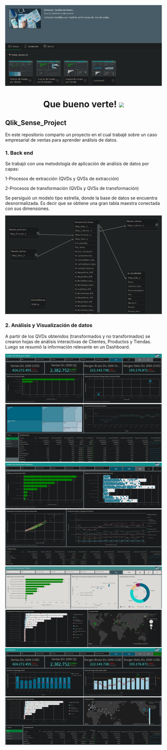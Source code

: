 <div id="header" align="center">
  <img src="https://github.com/Dlavec/Qlik_Sense_Project/blob/main/Images/Aplicacion_sheets.PNG"/>
  <h1 align="center">Que bueno verte!
  <img src="https://media.giphy.com/media/hvRJCLFzcasrR4ia7z/giphy.gif" width="30px"/>
  </h1>
</div>

## Qlik_Sense_Project
En este repositorio comparto un proyecto en el cual trabajé sobre un caso empresarial de ventas para aprender análisis de datos.

### 1. Back end

Se trabajó con una metodología de aplicación de análisis de datos por capas:

1-Procesos de extracción (QVDs y QVSs de extracción)

2-Procesos de transformación (QVDs y QVSs de transformación)

Se persiguió un modelo tipo estrella, donde la base de datos se encuentra desnormalizada.
Es decir que se obtiene una gran tabla maestra conectada con sus dimensiones.

<div id="header" align="center">
  <img src="https://github.com/Dlavec/Qlik_Sense_Project/blob/main/Images/Modelo_estrella.PNG"   width="800px"/>
  </div>

### 2. Análisis y Visualización de datos

A partir de los QVDs obtenidos (transformados y no transformados) se crearon hojas de análisis interactivas de Clientes, Productos y Tiendas.
Luego se resumió la información relevante en un Dashboard.

<div id="header" align="center">
  
  <img src="https://github.com/Dlavec/Qlik_Sense_Project/blob/main/Images/Analisis_clientes_a.PNG"/>
  
  <img src="https://github.com/Dlavec/Qlik_Sense_Project/blob/main/Images/Analisis_clientes_b.PNG"/>
  
  <img src="https://github.com/Dlavec/Qlik_Sense_Project/blob/main/Images/Analisis_Ventas_a.PNG"/>
  
  <img src="https://github.com/Dlavec/Qlik_Sense_Project/blob/main/Images/Analisis_Ventas_b.PNG"/>
  
  <img src="https://github.com/Dlavec/Qlik_Sense_Project/blob/main/Images/Analisis_Tienda_a.PNG"/>
  
  <img src="https://github.com/Dlavec/Qlik_Sense_Project/blob/main/Images/Analisis_Tiendas_b.PNG"/>
  
  <img src="https://github.com/Dlavec/Qlik_Sense_Project/blob/main/Images/Dashboard_a.PNG"/>
  
  <img src="https://github.com/Dlavec/Qlik_Sense_Project/blob/main/Images/Dashboard_b.PNG"/>
  
  </div>
